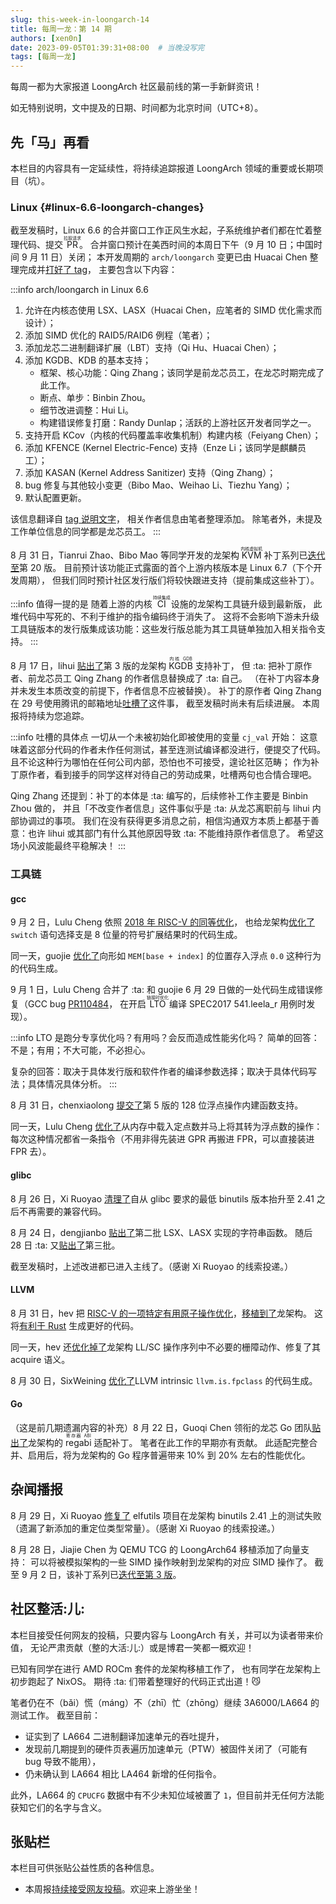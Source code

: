 ```yaml
---
slug: this-week-in-loongarch-14
title: 每周一龙：第 14 期
authors: [xen0n]
date: 2023-09-05T01:39:31+08:00  # 当晚没写完
tags: [每周一龙]
---
```


每周一都为大家报道 LoongArch 社区最前线的第一手新鲜资讯！

<!-- truncate -->

如无特别说明，文中提及的日期、时间都为北京时间（UTC+8）。

## 先「马」再看

本栏目的内容具有一定延续性，将持续追踪报道 LoongArch 领域的重要或长期项目（坑）。

### Linux {#linux-6.6-loongarch-changes}

截至发稿时，Linux 6.6 的合并窗口工作正风生水起，子系统维护者们都在忙着整理代码、提交 <ruby>PR<rt>拉取请求</rt></ruby>。
合并窗口预计在美西时间的本周日下午（9 月 10 日；中国时间 9 月 11 日）关闭；
本开发周期的 `arch/loongarch` 变更已由 Huacai Chen 整理完成并[打好了 tag](https://git.kernel.org/chenhuacai/linux-loongson/l/loongarch-6.6)，
主要包含以下内容：

:::info arch/loongarch in Linux 6.6
1. 允许在内核态使用 LSX、LASX（Huacai Chen，应笔者的 SIMD 优化需求而设计）；
2. 添加 SIMD 优化的 RAID5/RAID6 例程（笔者）；
3. 添加龙芯二进制翻译扩展（LBT）支持（Qi Hu、Huacai Chen）；
4. 添加 KGDB、KDB 的基本支持；
    * 框架、核心功能：Qing Zhang；该同学是前龙芯员工，在龙芯时期完成了此工作。
    * 断点、单步：Binbin Zhou。
    * 细节改进调整：Hui Li。
    * 构建错误修复打磨：Randy Dunlap；活跃的上游社区开发者同学之一。
5. 支持开启 KCov（内核的代码覆盖率收集机制）构建内核（Feiyang Chen）；
6. 添加 KFENCE (Kernel Electric-Fence) 支持（Enze Li；该同学是麒麟员工）；
7. 添加 KASAN (Kernel Address Sanitizer) 支持（Qing Zhang）；
8. bug 修复与其他较小变更（Bibo Mao、Weihao Li、Tiezhu Yang）；
9. 默认配置更新。

该信息翻译自 [tag 说明文字](https://git.kernel.org/pub/scm/linux/kernel/git/chenhuacai/linux-loongson.git/tag/?h=loongarch-6.6)，
相关作者信息由笔者整理添加。
除笔者外，未提及工作单位信息的同学都是龙芯员工。
:::

8 月 31 日，Tianrui Zhao、Bibo Mao 等同学开发的龙架构 <ruby>KVM<rt>内核虚拟机</rt></ruby>
补丁系列已[迭代至](https://lore.kernel.org/loongarch/20230831083020.2187109-1-zhaotianrui@loongson.cn/)第 20 版。
目前预计该功能正式露面的首个上游内核版本是 Linux 6.7（下个开发周期），
但我们同时预计社区发行版们将较快跟进支持（提前集成这些补丁）。

:::info 值得一提的是
随着上游的内核 <ruby>CI<rt>持续集成</rt></ruby> 设施的龙架构工具链升级到最新版，
此堆代码中写死的、不利于维护的指令编码终于消失了。
这将不会影响下游未升级工具链版本的发行版集成该功能：这些发行版总能为其工具链单独加入相关指令支持。
:::

8 月 17 日，lihui
[贴出了](https://lore.kernel.org/loongarch/20230817032825.22974-1-lihui@loongson.cn/)第 3 版的龙架构 <ruby>KGDB<rt>内核 GDB</rt></ruby> 支持补丁，
但 :ta: 把补丁原作者、前龙芯员工 Qing Zhang 的作者信息替换成了 :ta: 自己。
（在补丁内容本身并未发生本质改变的前提下，作者信息不应被替换）。
补丁的原作者 Qing Zhang 在 29 号使用腾讯的邮箱地址[吐槽了](https://lore.kernel.org/loongarch/ea1126e8-690c-424e-ab52-ef5ebbc9707a@tencent.com/)这件事，
截至发稿时尚未有后续进展。
本周报将持续为您追踪。

:::info 吐槽的具体点
一切从一个未被初始化即被使用的变量 `cj_val` 开始：
这意味着这部分代码的作者未作任何测试，甚至连测试编译都没进行，便提交了代码。
且不论这种行为哪怕在任何公司内部，恐怕也不可接受，遑论社区范畴；
作为补丁原作者，看到接手的同学这样对待自己的劳动成果，吐槽两句也合情合理吧。

Qing Zhang 还提到：补丁的本体是 :ta: 编写的，后续修补工作主要是 Binbin Zhou 做的，
并且「不改变作者信息」这件事似乎是 :ta: 从龙芯离职前与 lihui 内部协调过的事项。
我们在没有获得更多消息之前，相信沟通双方本质上都基于善意：也许 lihui
或其部门有什么其他原因导致 :ta: 不能维持原作者信息了。
希望这场小风波能最终平稳解决！
:::

### 工具链

#### gcc

9 月 2 日，Lulu Cheng 依照 [2018 年 RISC-V 的同等优化](https://gcc.gnu.org/git/?p=gcc.git;a=commitdiff;h=7bbce9b50302959286381d9177818642bceaf301)，
也给龙架构[优化了](https://gcc.gnu.org/pipermail/gcc-patches/2023-September/629155.html) `switch` 语句选择支是 8 位量的符号扩展结果时的代码生成。

同一天，guojie [优化了](https://gcc.gnu.org/pipermail/gcc-patches/2023-September/629157.html)向形如 `MEM[base + index]` 的位置存入浮点 `0.0` 这种行为的代码生成。

9 月 1 日，Lulu Cheng 合并了 :ta: 和 guojie 6 月 29 日做的一处代码生成错误修复（GCC bug [PR110484](https://gcc.gnu.org/bugzilla/show_bug.cgi?id=110484)，
在开启 <ruby>LTO<rt>链接时优化</rt></ruby> 编译 SPEC2017 541.leela\_r 用例时发现）。

:::info LTO 是跑分专享优化吗？有用吗？会反而造成性能劣化吗？
简单的回答：不是；有用；不大可能，不必担心。

复杂的回答：取决于具体发行版和软件作者的编译参数选择；取决于具体代码写法；具体情况具体分析。
:::

8 月 31 日，chenxiaolong [提交了](https://gcc.gnu.org/pipermail/gcc-patches/2023-August/628895.html)第 5 版的
128 位浮点操作内建函数支持。

同一天，Lulu Cheng [优化了](https://gcc.gnu.org/pipermail/gcc-patches/2023-August/628950.html)从内存中载入定点数并马上将其转为浮点数的操作：
每次这种情况都省一条指令（不用非得先装进 GPR 再搬进 FPR，可以直接装进 FPR 去）。

#### glibc

8 月 26 日，Xi Ruoyao [清理了](https://sourceware.org/pipermail/libc-alpha/2023-August/151146.html)自从
glibc 要求的最低 binutils 版本抬升至 2.41 之后不再需要的兼容代码。

8 月 24 日，dengjianbo [贴出了](https://sourceware.org/pipermail/libc-alpha/2023-August/151091.html)第二批 LSX、LASX 实现的字符串函数。
随后 28 日 :ta: 又[贴出了](https://sourceware.org/pipermail/libc-alpha/2023-August/151156.html)第三批。

截至发稿时，上述改进都已进入主线了。（感谢 Xi Ruoyao 的线索投递。）

#### LLVM

8 月 31 日，hev 把 [RISC-V 的一项特定有用原子操作优化](https://reviews.llvm.org/D156801)，[移植到了](https://reviews.llvm.org/D159252)龙架构。
这将[有利于 Rust](https://github.com/rust-lang/rust/pull/114034) 生成更好的代码。

同一天，hev 还[优化掉了](https://reviews.llvm.org/D159272)龙架构 LL/SC 操作序列中不必要的栅障动作、修复了其 acquire 语义。

8 月 30 日，SixWeining [优化了](https://reviews.llvm.org/D159183)LLVM intrinsic `llvm.is.fpclass` 的代码生成。

#### Go

（这是前几期遗漏内容的补充）8 月 22 日，Guoqi Chen 领衔的龙芯 Go 团队[贴出了](https://go-review.googlesource.com/c/go/+/521790)龙架构的 <ruby>regabi<rt>寄存器 ABI</rt></ruby> 适配补丁。
笔者在此工作的早期亦有贡献。
此适配完整合并、启用后，将为龙架构的 Go 程序普遍带来 10% 到 20% 左右的性能优化。

## 杂闻播报

8 月 29 日，Xi Ruoyao [修复了](https://sourceware.org/pipermail/elfutils-devel/2023q3/006362.html)
elfutils 项目在龙架构 binutils 2.41 上的测试失败（遗漏了新添加的重定位类型常量）。（感谢 Xi Ruoyao 的线索投递。）

8 月 28 日，Jiajie Chen 为 QEMU TCG 的 LoongArch64 移植添加了向量支持：
可以将被模拟架构的一些 SIMD 操作映射到龙架构的对应 SIMD 操作了。
截至 9 月 2 日，该补丁系列已[迭代至第 3 版](https://patchwork.ozlabs.org/project/qemu-devel/list/?series=371423)。

## 社区整活:儿:

本栏目接受任何网友的投稿，只要内容与 LoongArch 有关，并可以为读者带来价值，
无论严肃贡献（整的大活:儿:）或是博君一笑都一概欢迎！

已知有同学在进行 AMD ROCm 套件的龙架构移植工作了，
也有同学在龙架构上初步跑起了 NixOS。
期待 :ta: 们带着整理好的代码正式出道！:smirk_cat:

笔者仍在不（bǎi）慌（máng）不（zhī）忙（zhōng）继续 3A6000/LA664 的测试工作。
截至目前：

* 证实到了 LA664 二进制翻译加速单元的吞吐提升，
* 发现前几期提到的硬件页表遍历加速单元（PTW）被固件关闭了（可能有 bug 导致不能用），
* 仍未确认到 LA664 相比 LA464 新增的任何指令。

此外，LA664 的 `CPUCFG` 数据中有不少未知位域被置了 `1`，但目前并无任何方法能获知它们的名字与含义。

## 张贴栏

本栏目可供张贴公益性质的各种信息。

* 本周报[持续接受网友投稿][call-for-submissions]。欢迎来上游坐坐！

[call-for-submissions]: https://github.com/loongson-community/areweloongyet/issues/16
